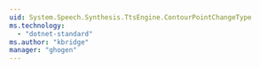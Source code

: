 ```yaml
---
uid: System.Speech.Synthesis.TtsEngine.ContourPointChangeType
ms.technology: 
  - "dotnet-standard"
ms.author: "kbridge"
manager: "ghogen"
---
```

